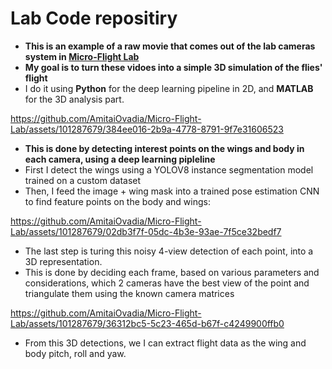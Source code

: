 <h1>
  Lab Code repositiry
</h1>

- **This is an example of a raw movie that comes out of the lab cameras system in [Micro-Flight Lab](https://www.beatus-lab.org/)**
- **My goal is to turn these vidoes into a simple 3D simulation of the flies' flight**
- I do it using **Python** for the deep learning pipeline in 2D, and **MATLAB** for the 3D analysis part. 

https://github.com/AmitaiOvadia/Micro-Flight-Lab/assets/101287679/384ee016-2b9a-4778-8791-9f7e31606523
  
-  **This is done by detecting interest points on the wings and body in each camera, using a deep learning pipleline**
-  First I detect the wings using a YOLOV8 instance segmentation model trained on a custom dataset
-  Then, I feed the image + wing mask into a trained pose estimation CNN to find feature points on the body and wings:
  
https://github.com/AmitaiOvadia/Micro-Flight-Lab/assets/101287679/02db3f7f-05dc-4b3e-93ae-7f5ce32bedf7

- The last step is turing this noisy 4-view detection of each point, into a 3D representation. 
- This is done by deciding each frame, based on various parameters and considerations, which 2 cameras have the best view of the point and triangulate them using the known camera matrices

https://github.com/AmitaiOvadia/Micro-Flight-Lab/assets/101287679/36312bc5-5c23-465d-b67f-c4249900ffb0

- From this 3D detections, we I can extract flight data as the wing and body pitch, roll and yaw.
